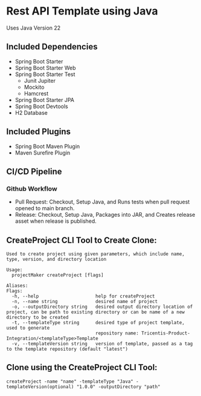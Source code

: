 # Rest API Template using Java

 Uses Java Version 22

## Included Dependencies
 - Spring Boot Starter
 - Spring Boot Starter Web
 - Spring Boot Starter Test
    - Junit Jupiter
    - Mockito
    - Hamcrest
 - Spring Boot Starter JPA
 - Spring Boot Devtools 
 - H2 Database


## Included Plugins
 - Spring Boot Maven Plugin
 - Maven Surefire Plugin


## CI/CD Pipeline
### Github Workflow
 - Pull Request: Checkout, Setup Java, and Runs tests when pull request opened to main branch.
 - Release: Checkout, Setup Java, Packages into JAR, and Creates release asset when release is published.


## CreateProject CLI Tool to Create Clone:
```
Used to create project using given parameters, which include name, type, version, and directory location

Usage:
  projectMaker createProject [flags]

Aliases:
Flags:
  -h, --help                     help for createProject
  -n, --name string              desired name of project
  -o, --outputDirectory string   desired output directory location of project, can be path to existing directory or can be name of a new directory to be created
  -t, --templateType string      desired type of project template, used to generate
                                 repository name: Tricentis-Product-Integration/<templateType>Template
  -v, --templateVersion string   version of template, passed as a tag to the template repository (default "latest")
```

## Clone using the CreateProject CLI Tool:
```
createProject -name "name" -templateType "Java" -templateVersion(optional) "1.0.0" -outputDirectory "path"
```